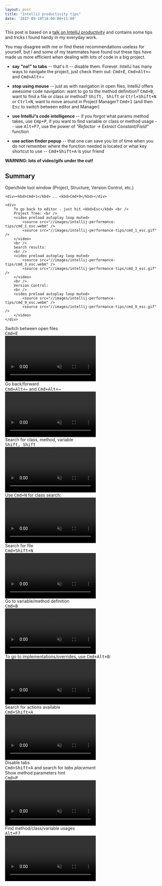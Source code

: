 ```yaml
---
layout: post
title: "IntelliJ productivity tips"
date: '2017-09-18T18:00:00+11:00'
---
```


This post is based on a [talk on IntelliJ productivity](https://www.youtube.com/watch?v=eq3KiAH4IBI) and contains some tips and tricks I found handy in my everyday work.

You may disagree with me or find these recommendations useless for yourself, but I and some of my teammates have found out these tips have made us more efficient when dealing with lots of code in a big project.

* **say "no!" to tabs** -- that's it -- disable them. Forever. IntellJ has many ways to navigate the project, just check them out: <kbd>Cmd+E</kbd>, <kbd>Cmd+Alt+&larr;</kbd> and <kbd>Cmd+Alt+&rarr;</kbd>

* **stop using mouse** -- just as with navigation in open files, IntelliJ offers awesome code navigation: want to go to the method definition? <kbd>Cmd+B</kbd>, want to find a file or class or method? <kbd>Shift, Shift</kbd> or <kbd>Ctrl+Shift+N</kbd> or <kbd>Ctrl+N</kbd>, want to move around in Project Manager? <kbd>Cmd+1</kbd> (and then <kbd>Esc</kbd> to switch between editor and Manager)

* **use IntelliJ's code intelligence** -- if you forgot what params method takes, use <kbd>Cmp+P</kbd>, if you want to find variable or class or method usage -- use <kbd>Alt+F7</kbd>, use the power of *"Refactor -> Extract Constant/Field"* function

* **use action finder popup** -- that one can save you lot of time when you do not remember where the function needed is located or what key shortcut to use -- <kbd>Cmd+Shift+A</kbd> is your friend

**WARNING: lots of video/gifs under the cut!**

<!--more-->

## Summary

<section>
    <div>Open/hide tool window (Project, Structure, Version Control, etc.)</div>

    <div><kbd>Cmd+1</kbd> .. <kbd>Cmd+9</kbd></div>

    <div>
        To go back to editor - just hit <kbd>Esc</kbd> <br />
        Project Tree: <br />
        <video preload autoplay loop muted>
            <source src="//images/intellij-performance-tips/cmd_1_esc.webm" />
            <source src="//images/intellij-performance-tips/cmd_1_esc.gif" />
        </video>
        <br />
        Search results:
        <br />
        <video preload autoplay loop muted>
            <source src="//images/intellij-performance-tips/cmd_3_esc.webm" />
            <source src="//images/intellij-performance-tips/cmd_3_esc.gif" />
        </video>
        <br />
        Version Control:
        <br />
        <video preload autoplay loop muted>
            <source src="//images/intellij-performance-tips/cmd_9_esc.webm" />
            <source src="//images/intellij-performance-tips/cmd_9_esc.gif" />
        </video>
    </div>
</section>

<section>
    <div>Switch between open files</div>
    <div><kbd>Cmd+E</kbd></div>
    <div>
        <video preload autoplay loop muted>
            <source src="//images/intellij-performance-tips/cmd_e.webm" />
            <source src="//images/intellij-performance-tips/cmd_e.gif" />
        </video>
    </div>
</section>

<section>
    <div>Go back/forward</div>
    <div><kbd>Cmd+Alt+&larr;</kbd> and <kbd>Cmd+Alt+&rarr;</kbd></div>
    <div>
        <video preload autoplay loop muted>
            <source src="//images/intellij-performance-tips/cmd_alt_arrows.webm" />
            <source src="//images/intellij-performance-tips/cmd_alt_arrows.gif" />
        </video>
    </div>
</section>

<section>
    <div>Search for class, method, variable</div>
    <div><kbd>Shift, Shift</kbd></div>
    <div>
        <video preload autoplay loop muted>
            <source src="//images/intellij-performance-tips/shift_shift.webm" />
            <source src="//images/intellij-performance-tips/shift_shift.gif" />
        </video>
        <br />
        Use <kbd>Cmd+N</kbd> for class search:
        <br />
        <video preload autoplay loop muted>
            <source src="//images/intellij-performance-tips/cmd_n.webm" />
            <source src="//images/intellij-performance-tips/cmd_n.gif" />
        </video>
    </div>
</section>

<section>
    <div>Search for file</div>
    <div><kbd>Cmd+Shift+N</kbd></div>
    <div>
        <video preload autoplay loop muted>
            <source src="//images/intellij-performance-tips/cmd_shift_n.webm" />
            <source src="//images/intellij-performance-tips/cmd_shift_n.gif" />
        </video>
    </div>
</section>

<section>
    <div>Go to variable/method definition</div>
    <div><kbd>Cmd+B</kbd></div>
    <div>
        <video preload autoplay loop muted>
            <source src="//images/intellij-performance-tips/cmd_b.webm" />
            <source src="//images/intellij-performance-tips/cmd_b.gif" />
        </video>
        <br />
        To go to implementations/overrides, use <kbd>Cmd+Alt+B</kbd>:
        <br />
        <video preload autoplay loop muted>
            <source src="//images/intellij-performance-tips/cmd_alt_b.webm" />
            <source src="//images/intellij-performance-tips/cmd_alt_b.gif" />
        </video>
    </div>
</section>

<section>
    <div>Search for actions available</div>
    <div><kbd>Cmd+Shift+A</kbd></div>
    <div>
        <video preload autoplay loop muted>
            <source src="//images/intellij-performance-tips/cmd_shift_a.webm" />
            <source src="//images/intellij-performance-tips/cmd_shift_a.gif" />
        </video>
    </div>
</section>

<section>
    <div>Disable tabs</div>
    <div><kbd>Cmd+Shift+A</kbd> and search for <em>tabs placement</em></div>
    <div>
        <img data-src="//images/intellij-performance-tips/intellij-disable-tabs-optimized.png" alt="" />
    </div>
</section>

<section>
    <div>Show method parameters hint</div>
    <div><kbd>Cmd+P</kbd></div>
    <div>
        <video preload autoplay loop muted>
            <source src="//images/intellij-performance-tips/cmd_p.webm" />
            <source src="//images/intellij-performance-tips/cmd_p.gif" />
        </video>
    </div>
</section>

<section>
    <div>Find method/class/variable usages</div>
    <div><kbd>Alt+F7</kbd></div>
    <div>
        <video preload autoplay loop muted>
            <source src="//images/intellij-performance-tips/alt_f7.webm" />
            <source src="//images/intellij-performance-tips/alt_f7.gif" />
        </video>
    </div>
</section>